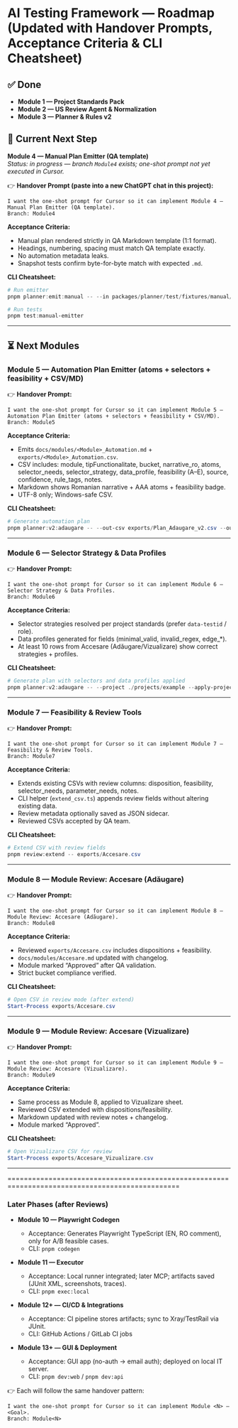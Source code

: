 # AI Testing Framework — Roadmap (Updated with Handover Prompts, Acceptance Criteria & CLI Cheatsheet)

## ✅ Done
- **Module 1 — Project Standards Pack**
- **Module 2 — US Review Agent & Normalization**
- **Module 3 — Planner & Rules v2**

## 🚧 Current Next Step

**Module 4 — Manual Plan Emitter (QA template)**  
_Status: in progress — branch `Module4` exists; one-shot prompt not yet executed in Cursor._  

👉 **Handover Prompt (paste into a new ChatGPT chat in this project):**
```
I want the one-shot prompt for Cursor so it can implement Module 4 — Manual Plan Emitter (QA template).
Branch: Module4
```

**Acceptance Criteria:**
- Manual plan rendered strictly in QA Markdown template (1:1 format).  
- Headings, numbering, spacing must match QA template exactly.  
- No automation metadata leaks.  
- Snapshot tests confirm byte-for-byte match with expected `.md`.  

**CLI Cheatsheet:**
```powershell
# Run emitter
pnpm planner:emit:manual -- --in packages/planner/test/fixtures/manual/input.acc-adaugare.json --out-manual-md docs/modules/Accesare_Manual.md

# Run tests
pnpm test:manual-emitter
```

---

## ⏳ Next Modules

### Module 5 — Automation Plan Emitter (atoms + selectors + feasibility + CSV/MD)

👉 **Handover Prompt:**
```
I want the one-shot prompt for Cursor so it can implement Module 5 — Automation Plan Emitter (atoms + selectors + feasibility + CSV/MD).
Branch: Module5
```

**Acceptance Criteria:**
- Emits `docs/modules/<Module>_Automation.md` + `exports/<Module>_Automation.csv`.  
- CSV includes: module, tipFunctionalitate, bucket, narrative_ro, atoms, selector_needs, selector_strategy, data_profile, feasibility (A–E), source, confidence, rule_tags, notes.  
- Markdown shows Romanian narrative + AAA atoms + feasibility badge.  
- UTF-8 only; Windows-safe CSV.  

**CLI Cheatsheet:**
```powershell
# Generate automation plan
pnpm planner:v2:adaugare -- --out-csv exports/Plan_Adaugare_v2.csv --out-md docs/Plan_Adaugare_v2.md
```

---

### Module 6 — Selector Strategy & Data Profiles

👉 **Handover Prompt:**
```
I want the one-shot prompt for Cursor so it can implement Module 6 — Selector Strategy & Data Profiles.
Branch: Module6
```

**Acceptance Criteria:**
- Selector strategies resolved per project standards (prefer `data-testid` / role).  
- Data profiles generated for fields (minimal_valid, invalid_regex, edge_*).  
- At least 10 rows from Accesare (Adăugare/Vizualizare) show correct strategies + profiles.  

**CLI Cheatsheet:**
```powershell
# Generate plan with selectors and data profiles applied
pnpm planner:v2:adaugare -- --project ./projects/example --apply-project-fallbacks
```

---

### Module 7 — Feasibility & Review Tools

👉 **Handover Prompt:**
```
I want the one-shot prompt for Cursor so it can implement Module 7 — Feasibility & Review Tools.
Branch: Module7
```

**Acceptance Criteria:**
- Extends existing CSVs with review columns: disposition, feasibility, selector_needs, parameter_needs, notes.  
- CLI helper (`extend_csv.ts`) appends review fields without altering existing data.  
- Review metadata optionally saved as JSON sidecar.  
- Reviewed CSVs accepted by QA team.  

**CLI Cheatsheet:**
```powershell
# Extend CSV with review fields
pnpm review:extend -- exports/Accesare.csv
```

---


### Module 8 — Module Review: Accesare (Adăugare)

👉 **Handover Prompt:**
```
I want the one-shot prompt for Cursor so it can implement Module 8 — Module Review: Accesare (Adăugare).
Branch: Module8
```

**Acceptance Criteria:**
- Reviewed `exports/Accesare.csv` includes dispositions + feasibility.  
- `docs/modules/Accesare.md` updated with changelog.  
- Module marked “Approved” after QA validation.  
- Strict bucket compliance verified.  

**CLI Cheatsheet:**
```powershell
# Open CSV in review mode (after extend)
Start-Process exports/Accesare.csv
```

---


### Module 9 — Module Review: Accesare (Vizualizare)

👉 **Handover Prompt:**
```
I want the one-shot prompt for Cursor so it can implement Module 9 — Module Review: Accesare (Vizualizare).
Branch: Module9
```

**Acceptance Criteria:**
- Same process as Module 8, applied to Vizualizare sheet.  
- Reviewed CSV extended with dispositions/feasibility.  
- Markdown updated with review notes + changelog.  
- Module marked “Approved”.  

**CLI Cheatsheet:**
```powershell
# Open Vizualizare CSV for review
Start-Process exports/Accesare_Vizualizare.csv
```

---
================================================================================================


### Later Phases (after Reviews)
- **Module 10 — Playwright Codegen**
  - Acceptance: Generates Playwright TypeScript (EN, RO comment), only for A/B feasible cases.  
  - CLI: `pnpm codegen`  

- **Module 11 — Executor**
  - Acceptance: Local runner integrated; later MCP; artifacts saved (JUnit XML, screenshots, traces).  
  - CLI: `pnpm exec:local`  

- **Module 12+ — CI/CD & Integrations**
  - Acceptance: CI pipeline stores artifacts; sync to Xray/TestRail via JUnit.  
  - CLI: GitHub Actions / GitLab CI jobs  

- **Module 13+ — GUI & Deployment**
  - Acceptance: GUI app (no-auth → email auth); deployed on local IT server.  
  - CLI: `pnpm dev:web` / `pnpm dev:api`  

👉 Each will follow the same handover pattern:
```
I want the one-shot prompt for Cursor so it can implement Module <N> — <Goal>.
Branch: Module<N>
```
